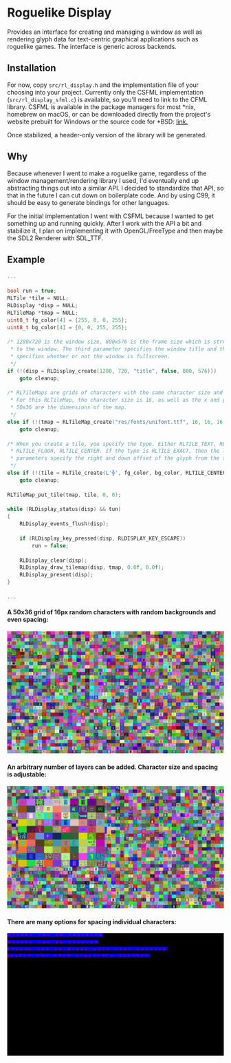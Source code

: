 # Roguelike Display

Provides an interface for creating and managing a window as well as rendering
glyph data for text-centric graphical applications such as roguelike games. The
interface is generic across backends.

## Installation

For now, copy `src/rl_display.h` and the implementation file of your choosing
into your project. Currently only the CSFML implementation
(`src/rl_display_sfml.c`) is available, so you'll need to link to the CFML
library. CSFML is available in the package managers for most \*nix, homebrew
on macOS, or can be downloaded directly from the project's website prebuilt for
Windows or the source code for \*BSD: [link.](https://www.sfml-dev.org/download/csfml/)

Once stabilized, a header-only version of the library will be generated.

## Why

Because whenever I went to make a roguelike game, regardless of the window
management/rendering library I used, I'd eventually end up abstracting things
out into a similar API. I decided to standardize that API, so that in the
future I can cut down on boilerplate code. And by using C99, it should be easy
to generate bindings for other languages.

For the initial implementation I went with CSFML because I wanted to get
something up and running quickly. After I work with the API a bit and
stabilize it, I plan on implementing it with OpenGL/FreeType and then maybe
the SDL2 Renderer with SDL\_TTF.

## Example

```c
...

bool run = true;
RLTile *tile = NULL;
RLDisplay *disp = NULL;
RLTileMap *tmap = NULL;
uint8_t fg_color[4] = {255, 0, 0, 255};
uint8_t bg_color[4] = {0, 0, 255, 255};

/* 1280x720 is the window size, 800x576 is the frame size which is stretched
 * to the window. The third parameter specifies the window title and the fourth
 * specifies whether or not the window is fullscreen.
 */
if (!(disp = RLDisplay_create(1280, 720, "title", false, 800, 576)))
    goto cleanup;

/* RLTileMaps are grids of characters with the same character size and spacing.
 * For this RLTileMap, the character size is 16, as well as the x and y spacing.
 * 50x36 are the dimensions of the map.
 */
else if (!(tmap = RLTileMap_create("res/fonts/unifont.ttf", 16, 16, 16, 50, 36)))
    goto cleanup;

/* When you create a tile, you specify the type. Either RLTILE_TEXT, RLTILE_EXACT,
 * RLTILE_FLOOR, RLTILE_CENTER. If the type is RLTILE_EXACT, then the last two
 * parameters specify the right and down offset of the glyph from the top-left.
 */
else if (!(tile = RLTile_create(L'╬', fg_color, bg_color, RLTILE_CENTER, 0.0f, 0.0f)))
    goto cleanup;

RLTileMap_put_tile(tmap, tile, 0, 0);

while (RLDisplay_status(disp) && tun)
{
    RLDisplay_events_flush(disp);

    if (RLDisplay_key_pressed(disp, RLDISPLAY_KEY_ESCAPE))
        run = false;

    RLDisplay_clear(disp);
    RLDisplay_draw_tilemap(disp, tmap, 0.0f, 0.0f);
    RLDisplay_present(disp);
}

...
```

#### A 50x36 grid of 16px random characters with random backgrounds and even spacing:
![example output](res/images/example0.png?raw=true)

#### An arbitrary number of layers can be added. Character size and spacing is adjustable:
![example output](res/images/example1.png?raw=true)

#### There are many options for spacing individual characters:
![example output](res/images/example2.png?raw=true)
